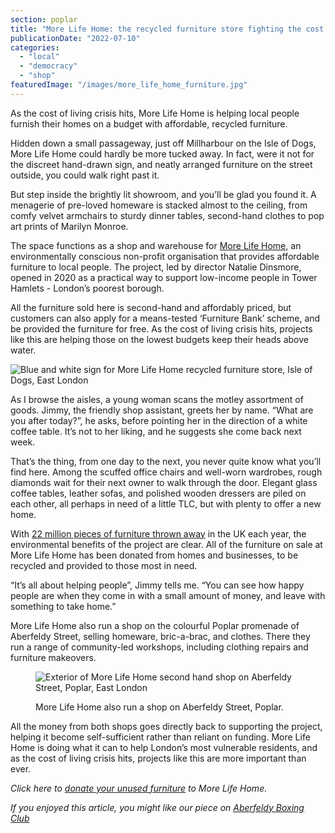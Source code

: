 ```yaml
---
section: poplar
title: "More Life Home: the recycled furniture store fighting the cost of living crisis"
publicationDate: "2022-07-10"
categories: 
  - "local"
  - "democracy"
  - "shop"
featuredImage: "/images/more_life_home_furniture.jpg"
---
```


As the cost of living crisis hits, More Life Home is helping local people furnish their homes on a budget with affordable, recycled furniture.

Hidden down a small passageway, just off Millharbour on the Isle of Dogs, More Life Home could hardly be more tucked away. In fact, were it not for the discreet hand-drawn sign, and neatly arranged furniture on the street outside, you could walk right past it.

But step inside the brightly lit showroom, and you’ll be glad you found it. A menagerie of pre-loved homeware is stacked almost to the ceiling, from comfy velvet armchairs to sturdy dinner tables, second-hand clothes to pop art prints of Marilyn Monroe.

The space functions as a shop and warehouse for [More Life Home](http://www.morelifehome.co.uk/), an environmentally conscious non-profit organisation that provides affordable furniture to local people. The project, led by director Natalie Dinsmore, opened in 2020 as a practical way to support low-income people in Tower Hamlets - London’s poorest borough.

All the furniture sold here is second-hand and affordably priced, but customers can also apply for a means-tested ‘Furniture Bank’ scheme, and be provided the furniture for free. As the cost of living crisis hits, projects like this are helping those on the lowest budgets keep their heads above water.

![Blue and white sign for More Life Home recycled furniture store, Isle of Dogs, East London](/images/more_life_home_sign-1024x683.jpg)

As I browse the aisles, a young woman scans the motley assortment of goods. Jimmy, the friendly shop assistant, greets her by name. “What are you after today?”, he asks, before pointing her in the direction of a white coffee table. It’s not to her liking, and he suggests she come back next week.

That’s the thing, from one day to the next, you never quite know what you’ll find here. Among the scuffed office chairs and well-worn wardrobes, rough diamonds wait for their next owner to walk through the door. Elegant glass coffee tables, leather sofas, and polished wooden dressers are piled on each other, all perhaps in need of a little TLC, but with plenty to offer a new home. 

With [22 million pieces of furniture thrown away](https://www.ianmankin.co.uk/blog/britons-send-over-50-per-cent-of-reusable-furniture-to-landfill-every-year/) in the UK each year, the environmental benefits of the project are clear. All of the furniture on sale at More Life Home has been donated from homes and businesses, to be recycled and provided to those most in need.

“It’s all about helping people”, Jimmy tells me. “You can see how happy people are when they come in with a small amount of money, and leave with something to take home.”

More Life Home also run a shop on the colourful Poplar promenade of Aberfeldy Street, selling homeware, bric-a-brac, and clothes. There they run a range of community-led workshops, including clothing repairs and furniture makeovers.

<figure>

![Exterior of More Life Home second hand shop on Aberfeldy Street, Poplar, East London](/images/more_life_home_aberfeldy-1024x683.jpg)

<figcaption>

More Life Home also run a shop on Aberfeldy Street, Poplar.

</figcaption>

</figure>

All the money from both shops goes directly back to supporting the project, helping it become self-sufficient rather than reliant on funding. More Life Home is doing what it can to help London’s most vulnerable residents, and as the cost of living crisis hits, projects like this are more important than ever.

_Click here to [donate your unused furniture](http://www.morelifehome.co.uk/donate) to More Life Home._

_If you enjoyed this article, you might like our piece on [Aberfeldy Boxing Club](https://poplarlondon.co.uk/kirk-whitelock-boxing-club-interview/)_
